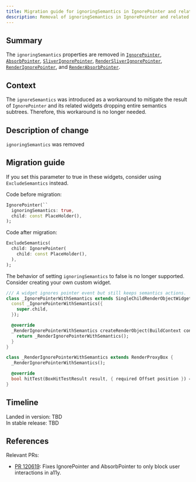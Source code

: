 ```yaml
---
title: Migration guide for ignoringSemantics in IgnorePointer and related classes
description: Removal of ignoringSemantics in IgnorePointer and related classes.
---
```


## Summary

The `ignoringSemantics` properties are removed in [`IgnorePointer`][],
[`AbsorbPointer`][], [`SliverIgnorePointer`][], [`RenderSliverIgnorePointer`][],
[`RenderIgnorePointer`][], and [`RenderAbsorbPointer`][].

## Context

The `ignoreSemantics` was introduced as a workaround to mitigate the result of
`IgnorePointer` and its related widgets dropping entire semantics subtrees.
Therefore, this workaround is no longer needed.

## Description of change

`ignoringSemantics` was removed

## Migration guide

If you set this parameter to true in these widgets, consider using
`ExcludeSemantics` instead.

Code before migration:

```dart
IgnorePointer(``
  ignoringSemantics: true,
  child: const PlaceHolder(),
);
```

Code after migration:

```dart
ExcludeSemantics(
  child: IgnorePointer(
    child: const PlaceHolder(),
  ),
);
```

The behavior of setting `ignoringSemantics` to false is no longer supported.
Consider creating your own custom widget.

```dart
/// A widget ignores pointer event but still keeps semantics actions.
class _IgnorePointerWithSemantics extends SingleChildRenderObjectWidget {
  const _IgnorePointerWithSemantics({
    super.child,
  });

  @override
  _RenderIgnorePointerWithSemantics createRenderObject(BuildContext context) {
    return _RenderIgnorePointerWithSemantics();
  }
}

class _RenderIgnorePointerWithSemantics extends RenderProxyBox {
  _RenderIgnorePointerWithSemantics();

  @override
  bool hitTest(BoxHitTestResult result, { required Offset position }) => false;
}
```


## Timeline

Landed in version: TBD  <br>
In stable release: TBD

## References

Relevant PRs:

* [PR 120619][]: Fixes IgnorePointer and AbsorbPointer to only block user
interactions in a11y.

[PR 120619]: {{site.repo.flutter}}/pull/120619
[`IgnorePointer`]: {{site.api}}/flutter/widgets/IgnorePointer-class.html
[`AbsorbPointer`]: {{site.api}}/flutter/widgets/AbsorbPointer-class.html
[`SliverIgnorePointer`]: {{site.api}}/flutter/widgets/SliverIgnorePointer-class.html
[`RenderSliverIgnorePointer`]: {{site.api}}/flutter/rendering/RenderSliverIgnorePointer-class.html
[`RenderIgnorePointer`]: {{site.api}}/flutter/rendering/RenderIgnorePointer-class.html
[`RenderAbsorbPointer`]: {{site.api}}/flutter/rendering/RenderAbsorbPointer-class.html
